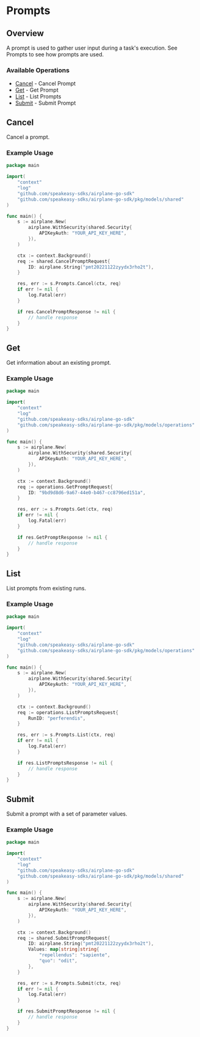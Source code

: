 # Prompts

## Overview

A prompt is used to gather user input during a task's execution. See Prompts to see how prompts are used.

### Available Operations

* [Cancel](#cancel) - Cancel Prompt
* [Get](#get) - Get Prompt
* [List](#list) - List Prompts
* [Submit](#submit) - Submit Prompt

## Cancel

Cancel a prompt.

### Example Usage

```go
package main

import(
	"context"
	"log"
	"github.com/speakeasy-sdks/airplane-go-sdk"
	"github.com/speakeasy-sdks/airplane-go-sdk/pkg/models/shared"
)

func main() {
    s := airplane.New(
        airplane.WithSecurity(shared.Security{
            APIKeyAuth: "YOUR_API_KEY_HERE",
        }),
    )

    ctx := context.Background()    
    req := shared.CancelPromptRequest{
        ID: airplane.String("pmt20221122zyydx3rho2t"),
    }

    res, err := s.Prompts.Cancel(ctx, req)
    if err != nil {
        log.Fatal(err)
    }

    if res.CancelPromptResponse != nil {
        // handle response
    }
}
```

## Get

Get information about an existing prompt.

### Example Usage

```go
package main

import(
	"context"
	"log"
	"github.com/speakeasy-sdks/airplane-go-sdk"
	"github.com/speakeasy-sdks/airplane-go-sdk/pkg/models/operations"
)

func main() {
    s := airplane.New(
        airplane.WithSecurity(shared.Security{
            APIKeyAuth: "YOUR_API_KEY_HERE",
        }),
    )

    ctx := context.Background()    
    req := operations.GetPromptRequest{
        ID: "9bd9d8d6-9a67-44e0-b467-cc8796ed151a",
    }

    res, err := s.Prompts.Get(ctx, req)
    if err != nil {
        log.Fatal(err)
    }

    if res.GetPromptResponse != nil {
        // handle response
    }
}
```

## List

List prompts from existing runs.

### Example Usage

```go
package main

import(
	"context"
	"log"
	"github.com/speakeasy-sdks/airplane-go-sdk"
	"github.com/speakeasy-sdks/airplane-go-sdk/pkg/models/operations"
)

func main() {
    s := airplane.New(
        airplane.WithSecurity(shared.Security{
            APIKeyAuth: "YOUR_API_KEY_HERE",
        }),
    )

    ctx := context.Background()    
    req := operations.ListPromptsRequest{
        RunID: "perferendis",
    }

    res, err := s.Prompts.List(ctx, req)
    if err != nil {
        log.Fatal(err)
    }

    if res.ListPromptsResponse != nil {
        // handle response
    }
}
```

## Submit

Submit a prompt with a set of parameter values.

### Example Usage

```go
package main

import(
	"context"
	"log"
	"github.com/speakeasy-sdks/airplane-go-sdk"
	"github.com/speakeasy-sdks/airplane-go-sdk/pkg/models/shared"
)

func main() {
    s := airplane.New(
        airplane.WithSecurity(shared.Security{
            APIKeyAuth: "YOUR_API_KEY_HERE",
        }),
    )

    ctx := context.Background()    
    req := shared.SubmitPromptRequest{
        ID: airplane.String("pmt20221122zyydx3rho2t"),
        Values: map[string]string{
            "repellendus": "sapiente",
            "quo": "odit",
        },
    }

    res, err := s.Prompts.Submit(ctx, req)
    if err != nil {
        log.Fatal(err)
    }

    if res.SubmitPromptResponse != nil {
        // handle response
    }
}
```
